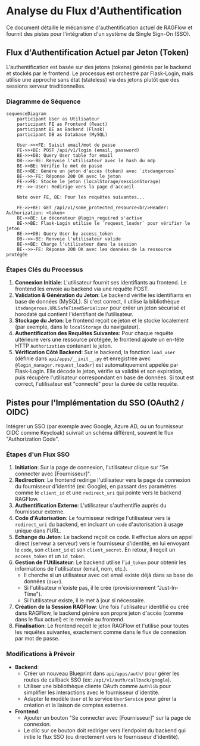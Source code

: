 # Analyse du Flux d'Authentification

Ce document détaille le mécanisme d'authentification actuel de RAGFlow et fournit des pistes pour l'intégration d'un système de Single Sign-On (SSO).

## Flux d'Authentification Actuel par Jeton (Token)

L'authentification est basée sur des jetons (tokens) générés par le backend et stockés par le frontend. Le processus est orchestré par Flask-Login, mais utilise une approche sans état (stateless) via des jetons plutôt que des sessions serveur traditionnelles.

### Diagramme de Séquence

```mermaid
sequenceDiagram
    participant User as Utilisateur
    participant FE as Frontend (React)
    participant BE as Backend (Flask)
    participant DB as Database (MySQL)

    User->>+FE: Saisit email/mot de passe
    FE->>+BE: POST /api/v1/login (email, password)
    BE->>+DB: Query User table for email
    DB-->>-BE: Renvoie l'utilisateur avec le hash du mdp
    BE->>BE: Vérifie le mot de passe
    BE->>BE: Génère un jeton d'accès (token) avec `itsdangerous`
    BE-->>-FE: Réponse 200 OK avec le jeton
    FE->>FE: Stocke le jeton (localStorage/sessionStorage)
    FE-->>-User: Redirige vers la page d'accueil

    Note over FE, BE: Pour les requêtes suivantes...

    FE->>+BE: GET /api/v1/some_protected_resource<br/>Header: Authorization: <token>
    BE->>BE: Le décorateur @login_required s'active
    BE->>BE: Flask-Login utilise le `request_loader` pour vérifier le jeton
    BE->>+DB: Query User by access_token
    DB-->>-BE: Renvoie l'utilisateur valide
    BE->>BE: Charge l'utilisateur dans la session
    BE-->>-FE: Réponse 200 OK avec les données de la ressource protégée
```

### Étapes Clés du Processus

1.  **Connexion Initiale**: L'utilisateur fournit ses identifiants au frontend. Le frontend les envoie au backend via une requête POST.
2.  **Validation & Génération du Jeton**: Le backend vérifie les identifiants en base de données (MySQL). Si c'est correct, il utilise la bibliothèque `itsdangerous.URLSafeTimedSerializer` pour créer un jeton sécurisé et horodaté qui contient l'identifiant de l'utilisateur.
3.  **Stockage du Jeton**: Le frontend reçoit ce jeton et le stocke localement (par exemple, dans le `localStorage` du navigateur).
4.  **Authentification des Requêtes Suivantes**: Pour chaque requête ultérieure vers une ressource protégée, le frontend ajoute un en-tête HTTP `Authorization` contenant le jeton.
5.  **Vérification Côté Backend**: Sur le backend, la fonction `load_user` (définie dans `api/apps/__init__.py` et enregistrée avec `@login_manager.request_loader`) est automatiquement appelée par Flask-Login. Elle décode le jeton, vérifie sa validité et son expiration, puis récupère l'utilisateur correspondant en base de données. Si tout est correct, l'utilisateur est "connecté" pour la durée de cette requête.

## Pistes pour l'Implémentation du SSO (OAuth2 / OIDC)

Intégrer un SSO (par exemple avec Google, Azure AD, ou un fournisseur OIDC comme Keycloak) suivrait un schéma différent, souvent le flux "Authorization Code".

### Étapes d'un Flux SSO

1.  **Initiation**: Sur la page de connexion, l'utilisateur clique sur "Se connecter avec [Fournisseur]".
2.  **Redirection**: Le frontend redirige l'utilisateur vers la page de connexion du fournisseur d'identité (ex: Google), en passant des paramètres comme le `client_id` et une `redirect_uri` qui pointe vers le backend RAGFlow.
3.  **Authentification Externe**: L'utilisateur s'authentifie auprès du fournisseur externe.
4.  **Code d'Autorisation**: Le fournisseur redirige l'utilisateur vers la `redirect_uri` du backend, en incluant un `code` d'autorisation à usage unique dans l'URL.
5.  **Échange du Jeton**: Le backend reçoit ce code. Il effectue alors un appel direct (serveur à serveur) vers le fournisseur d'identité, en lui envoyant le `code`, son `client_id` et son `client_secret`. En retour, il reçoit un `access_token` et un `id_token`.
6.  **Gestion de l'Utilisateur**: Le backend utilise l'`id_token` pour obtenir les informations de l'utilisateur (email, nom, etc.).
    - Il cherche si un utilisateur avec cet email existe déjà dans sa base de données (`User`).
    - Si l'utilisateur n'existe pas, il le crée (provisionnement "Just-In-Time").
    - Si l'utilisateur existe, il le met à jour si nécessaire.
7.  **Création de la Session RAGFlow**: Une fois l'utilisateur identifié ou créé dans RAGFlow, le backend génère son propre jeton d'accès (comme dans le flux actuel) et le renvoie au frontend.
8.  **Finalisation**: Le frontend reçoit le jeton RAGFlow et l'utilise pour toutes les requêtes suivantes, exactement comme dans le flux de connexion par mot de passe.

### Modifications à Prévoir

-   **Backend**:
    -   Créer un nouveau Blueprint dans `api/apps/auth/` pour gérer les routes de callback SSO (ex: `/api/v1/auth/callback/google`).
    -   Utiliser une bibliothèque cliente OAuth comme `Authlib` pour simplifier les interactions avec le fournisseur d'identité.
    -   Adapter le modèle `User` et le service `UserService` pour gérer la création et la liaison de comptes externes.
-   **Frontend**:
    -   Ajouter un bouton "Se connecter avec [Fournisseur]" sur la page de connexion.
    -   Le clic sur ce bouton doit rediriger vers l'endpoint du backend qui initie le flux SSO (ou directement vers le fournisseur d'identité). 